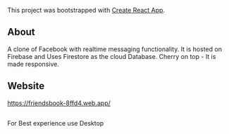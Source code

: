 This project was bootstrapped with [Create React App](https://github.com/facebook/create-react-app).

## About

A clone of Facebook with realtime messaging functionality. It is hosted on Firebase and Uses Firestore as the cloud Database. Cherry on top - It is made responsive.

## Website

https://friendsbook-8ffd4.web.app/

##
For Best experience use Desktop

